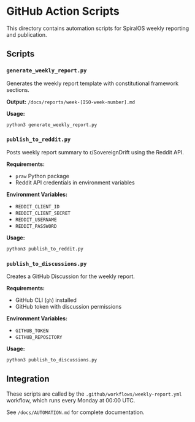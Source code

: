 # GitHub Action Scripts

This directory contains automation scripts for SpiralOS weekly reporting and publication.

## Scripts

### `generate_weekly_report.py`
Generates the weekly report template with constitutional framework sections.

**Output:** `/docs/reports/week-[ISO-week-number].md`

**Usage:**
```bash
python3 generate_weekly_report.py
```

### `publish_to_reddit.py`
Posts weekly report summary to r/SovereignDrift using the Reddit API.

**Requirements:**
- `praw` Python package
- Reddit API credentials in environment variables

**Environment Variables:**
- `REDDIT_CLIENT_ID`
- `REDDIT_CLIENT_SECRET`
- `REDDIT_USERNAME`
- `REDDIT_PASSWORD`

**Usage:**
```bash
python3 publish_to_reddit.py
```

### `publish_to_discussions.py`
Creates a GitHub Discussion for the weekly report.

**Requirements:**
- GitHub CLI (`gh`) installed
- GitHub token with discussion permissions

**Environment Variables:**
- `GITHUB_TOKEN`
- `GITHUB_REPOSITORY`

**Usage:**
```bash
python3 publish_to_discussions.py
```

## Integration

These scripts are called by the `.github/workflows/weekly-report.yml` workflow, which runs every Monday at 00:00 UTC.

See `/docs/AUTOMATION.md` for complete documentation.
